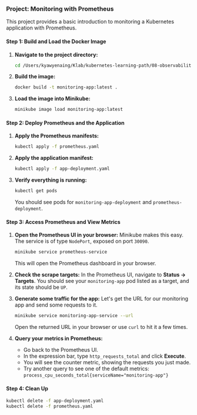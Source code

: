 ### Project: Monitoring with Prometheus

This project provides a basic introduction to monitoring a Kubernetes application with Prometheus.

#### Step 1: Build and Load the Docker Image

1.  **Navigate to the project directory:**
    ```bash
    cd /Users/kyawyenaing/Klab/kubernetes-learning-path/08-observability/monitoring-project
    ```
2.  **Build the image:**
    ```bash
    docker build -t monitoring-app:latest .
    ```
3.  **Load the image into Minikube:**
    ```bash
    minikube image load monitoring-app:latest
    ```

#### Step 2: Deploy Prometheus and the Application

1.  **Apply the Prometheus manifests:**
    ```bash
    kubectl apply -f prometheus.yaml
    ```
2.  **Apply the application manifest:**
    ```bash
    kubectl apply -f app-deployment.yaml
    ```
3.  **Verify everything is running:**
    ```bash
    kubectl get pods
    ```
    You should see pods for `monitoring-app-deployment` and `prometheus-deployment`.

#### Step 3: Access Prometheus and View Metrics

1.  **Open the Prometheus UI in your browser:**
    Minikube makes this easy. The service is of type `NodePort`, exposed on port `30090`.
    ```bash
    minikube service prometheus-service
    ```
    This will open the Prometheus dashboard in your browser.

2.  **Check the scrape targets:**
    In the Prometheus UI, navigate to **Status -> Targets**. You should see your `monitoring-app` pod listed as a target, and its state should be `UP`.

3.  **Generate some traffic for the app:**
    Let's get the URL for our monitoring app and send some requests to it.
    ```bash
    minikube service monitoring-app-service --url
    ```
    Open the returned URL in your browser or use `curl` to hit it a few times.

4.  **Query your metrics in Prometheus:**
    *   Go back to the Prometheus UI.
    *   In the expression bar, type `http_requests_total` and click **Execute**.
    *   You will see the counter metric, showing the requests you just made.
    *   Try another query to see one of the default metrics: `process_cpu_seconds_total{serviceName="monitoring-app"}`

#### Step 4: Clean Up
```bash
kubectl delete -f app-deployment.yaml
kubectl delete -f prometheus.yaml
```
